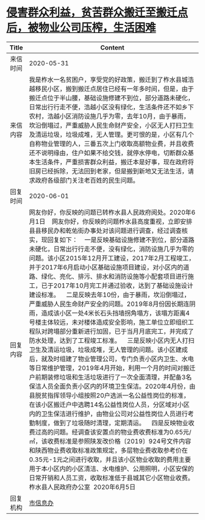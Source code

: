 # <a href="http://www.shangluo.gov.cn/zmhd/ldxxxx.jsp?urltype=leadermail.LeaderMailContentUrl&wbtreeid=1112&leadermailid=5941">侵害群众利益，贫苦群众搬迁至搬迁点后，被物业公司压榨，生活困难</a>
| Title |                                                                                                                                                                                                                                                                                                                                                                                                                                             Content                                                                                                                                                                                                                                                                                                                                                                                                                                              |
|:-----:|--------------------------------------------------------------------------------------------------------------------------------------------------------------------------------------------------------------------------------------------------------------------------------------------------------------------------------------------------------------------------------------------------------------------------------------------------------------------------------------------------------------------------------------------------------------------------------------------------------------------------------------------------------------------------------------------------------------------------------------------------------------------------------------------------------------------------------------------------------------------------------------------------|
| 来信时间  | 2020-05-31                                                                                                                                                                                                                                                                                                                                                                                                                                                                                                                                                                                                                                                                                                                                                                                                                                                                                       |
| 来信内容  | 我是柞水一名贫困户，享受党的好政策，搬迁到了柞水县城浩越移民小区，搬到搬迁点居住已经有一年多时间，但是，由于搬迁点位于半山腰，基础设施修建不到位，部分道路未硬化，日常出行行走不便，浩越小区没有绿化，生活条件还不如乡下农村，浩越小区消防设施几乎为零，去年10月，由于暴雨，坎沿倒塌过，严重威胁人民生命财产安全，小区无人打扫卫生及清运垃圾，垃圾成堆，无人管理。更可恨的是，小区有几个自称物业管理的人，三番五次上门收取高额物业费，并且收费还不说明缘由，住户如果不给交钱，就停水停电，切断群众基本生活条件，严重损害群众利益，搬迁本是好事，现在政府将旧房已经拆除，无法回到老家，但是搬到新地又无法生活，请求政府各级部门关注老百姓的民生问题。                                                                                                                                                                                                                                                                                                                                                                                                                                                                                                                                                                      |
| 回复时间  | 2020-06-01                                                                                                                                                                                                                                                                                                                                                                                                                                                                                                                                                                                                                                                                                                                                                                                                                                                                                       |
| 回复内容  | 网友你好，你反映的问题已转柞水县人民政府阅处。2020年6月1日    网友你好，你反映的问题柞水县高度重视，立即安排县县移民办和乾佑街办事处对该问题进行调查，经过调查核实，现回复如下：    一是反映基础设施修建不到位，部分道路未硬化，日常出行行走不便，没有绿化，消防设施几乎为零的问题。该小区2015年12月开工建设，2017年2月工程竣工，并于2017年6月启动小区基础设施项目建设，对小区内的道路、绿化、亮化、排污、排水和消防设施等小配套项目进行施工，已于2017年10月完工并通过验收，达到了基础设施设计建设标准。    二是反映去年10份，由于暴雨，坎沿倒塌过，严重威胁人民生命财产安全的问题。2019年8月份因长期连阴雨，造成该小区一处4米长石头挡墙拐角塌方，该塌方距离4号楼主体较远，未对楼体造成安全影响，施工单位立即组织工程队对跨塌部分重新进行加固，已于当月月底完工，并完成了防水处理，达到了工程竣工标准。    三是反映小区内无人打扫卫生及清运垃圾，垃圾成堆，无人管理的问题。该小区建成后，就及时组建了物业管理公司，专门负责小区内卫生、水电等日常维护管理，2019年4月开始，利用一个月的时间对搬迁户前期装修垃圾和生活垃圾进行了一次全面清理，并配备3名保洁人员全面负责小区内的环境卫生保洁。2020年4月份，由县脱贫指挥领导小组按照20户选派一名公益性岗位的标准，在该小区搬迁户中选聘14名公益性岗位人员，分区域对小区内的卫生保洁进行维护，由物业公司对公益性岗位人员进行考勤制度，做到了垃圾随时清理，定期清运。    四是反映物业收费过高的问题。经调查该安置点的物业费收费标准为0.65元/㎡，该收费标准是参照陕发改价格〔2019〕924号文件内容和陕西物业费收取标准政策规定，多层物业费收取参考价在0.35元-1元之间进行收取，并且该小区物业收取的费用主要用于本小区内的小区清洁、水电维护、公用照明，小区安保的日常开销和人员工资，收取标准低于县城其它小区物业收费。柞水县人民政府办公室  2020年6月5日 |
| 回复机构  | <a href="../../categories/agencies/市信息办.md">市信息办</a>                                                                                                                                                                                                                                                                                                                                                                                                                                                                                                                                                                                                                                                                                                                                                                                                                                             |
